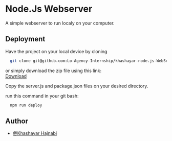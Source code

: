 
# Node.Js Webserver

A simple webserver to run localy on your computer.




## Deployment

Have the project on your local device by cloning
```bash
  git clone git@github.com:Lo-Agency-Internship/khashayar-node.js-WebServer.git
```
or simply download the zip file using this link:  
[Download](https://github.com/Lo-Agency-Internship/khashayar-node.js-WebServer/archive/refs/heads/main.zip)  

Copy the server.js and package.json files on your desired directory.

 run this command in your git bash:

```bash
  npm run deploy
```


## Author

- [@Khashayar Hajnabi](https://www.github.com/khashiiiiiii)

